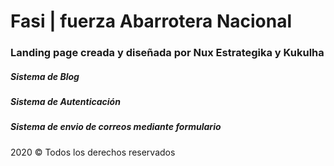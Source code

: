 # Fasi | fuerza Abarrotera Nacional


### Landing page creada y diseñada por Nux Estrategika y Kukulha


##### Sistema de Blog

##### Sistema de Autenticación

##### Sistema de envio de correos mediante formulario

2020 © Todos los derechos reservados